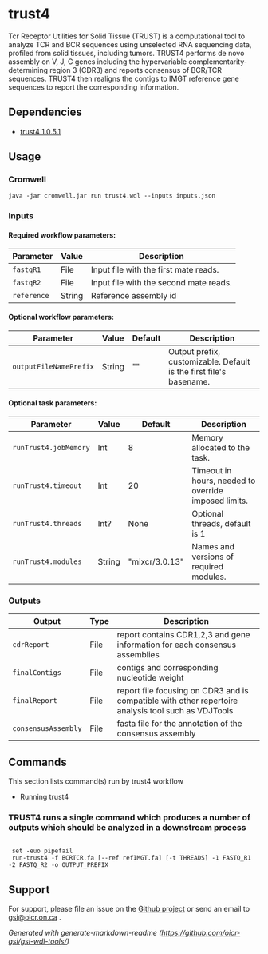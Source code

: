 # trust4

Tcr Receptor Utilities for Solid Tissue (TRUST) is a computational tool to analyze TCR and BCR sequences using unselected RNA sequencing data, profiled from solid tissues, including tumors. TRUST4 performs de novo assembly on V, J, C genes including the hypervariable complementarity-determining region 3 (CDR3) and reports consensus of BCR/TCR sequences. TRUST4 then realigns the contigs to IMGT reference gene sequences to report the corresponding information.

## Dependencies

* [trust4 1.0.5.1](https://github.com/liulab-dfci/TRUST4)


## Usage

### Cromwell
```
java -jar cromwell.jar run trust4.wdl --inputs inputs.json
```

### Inputs

#### Required workflow parameters:
Parameter|Value|Description
---|---|---
`fastqR1`|File|Input file with the first mate reads.
`fastqR2`|File|Input file with the second mate reads.
`reference`|String|Reference assembly id


#### Optional workflow parameters:
Parameter|Value|Default|Description
---|---|---|---
`outputFileNamePrefix`|String|""|Output prefix, customizable. Default is the first file's basename.


#### Optional task parameters:
Parameter|Value|Default|Description
---|---|---|---
`runTrust4.jobMemory`|Int|8|Memory allocated to the task.
`runTrust4.timeout`|Int|20|Timeout in hours, needed to override imposed limits.
`runTrust4.threads`|Int?|None|Optional threads, default is 1
`runTrust4.modules`|String|"mixcr/3.0.13"|Names and versions of required modules.


### Outputs

Output | Type | Description
---|---|---
`cdrReport`|File|report contains CDR1,2,3 and gene information for each consensus assemblies
`finalContigs`|File|contigs and corresponding nucleotide weight
`finalReport`|File|report file focusing on CDR3 and is compatible with other repertoire analysis tool such as VDJTools
`consensusAssembly`|File|fasta file for the annotation of the consensus assembly


## Commands
 This section lists command(s) run by trust4 workflow
 
 * Running trust4
 
 ### TRUST4 runs a single command which produces a number of outputs which should be analyzed in a downstream process 
 
 ```
 
  set -euo pipefail
  run-trust4 -f BCRTCR.fa [--ref refIMGT.fa] [-t THREADS] -1 FASTQ_R1 -2 FASTQ_R2 -o OUTPUT_PREFIX 
 
 ```
 ## Support

For support, please file an issue on the [Github project](https://github.com/oicr-gsi) or send an email to gsi@oicr.on.ca .

_Generated with generate-markdown-readme (https://github.com/oicr-gsi/gsi-wdl-tools/)_
